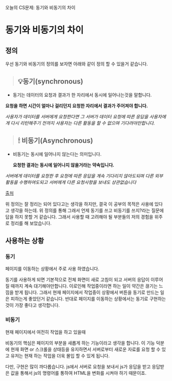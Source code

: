 오늘의 CS문제: 동기와 비동기의 차이

# 동기와 비동기의 차이

## 정의

우선 동기와 비동기의 정의를 보자면 아래와 같이 정의 할 수 있을거 같습니다. 



> ## 💡동기(synchronous)

- 동기는 데이터의 요청과 결과가 한 자리에서 동시에 일어나는것을 말합니다.

**요청을 하면 시간이 얼마나 걸리던지 요청한 자리에서 결과가 주어져야 합니다.**

*사용자가 데이터를 서버에게 요청한다면 그 서버가 데이터 요청에 따른 응답을 사용자에게 다시 리턴해주기 전까지 사용자는 다른 활동을 할 수 없으며 기다려야만합니다.*



> ## 🕯 비동기(Asynchronous)

- 비동기는 동시에 일어나지 않는다는 의미입니다.

  **요청한 결과는 동시에 일어나지 않을거라는 약속입니다.**

*서버에게 데이터를 요청한 후 요청에 따른 응답을 계속 기다리지 않아도되며 다른 외부 활동을 수행하여도되고 서버에게 다른 요청사항을 보내도 상관없습니다*

[출처](https://velog.io/@slobber/%EB%8F%99%EA%B8%B0%EC%99%80-%EB%B9%84%EB%8F%99%EA%B8%B0%EC%9D%98-%EC%B0%A8%EC%9D%B4)



위 정의는 잘 정리는 되어 있다고는 생각을 하지만, 결국 이 공부의 목적은 사용에 있다고 생각을 하는데. 위 정의를 통해 그래서 언제 동기를 쓰고 비동기를 쓰지?라는 질문에 답을 하지 못할 거 같습니다. 그래서 사용할 때 고려해야 될 부분들의 저의 경험을 위주로 정리를 해 보았습니다. 



## 사용하는 상황

### 동기

페이지를 이동하는 상황에서 주로 사용 하였습니다. 

동기를 사용하게 되면 기본적으로 전체 화면이 새로 고침이 되고 서버의 응답이 이루어질 때까지 계속 대기해야만합니다. 이로인해 작업중이라면 하는 일이 약간은 끊기는 느낌을 받게 됩니다. 그래서 현재 페이지에서 작업중이 상황에서 버튼을 동기로 만드는 일은 피하는게 좋았던거 같습니다. 반대로 페이지를 이동하는 상황에서는 동기로 구현하는 것이 가장 좋다고 생각합니다. 



### 비동기

현재 페이지에서 여전히 작업을 하고 있을때

비동기의 핵심은 페이지의 부분을 새롭게 하는 기능이라고 생각을 합니다. 이 기능 덕분에 현재 화면 or 스크롤을 상태등을 유지하면서 서버로부터 새로운 자료를 요청 할 수 있고 유저는 현재 하는 작업을 더욱 몰입 할 수 있게 됩니다. 

다만, 구현은 많이 까다롭습니다. js에서 서버로 요청을 보내서 js가 응답을 받고 응답받은 값을 통해서 js의 명령어를 통하여 HTML을 변화를 시켜야 하기 때문이죠. 



